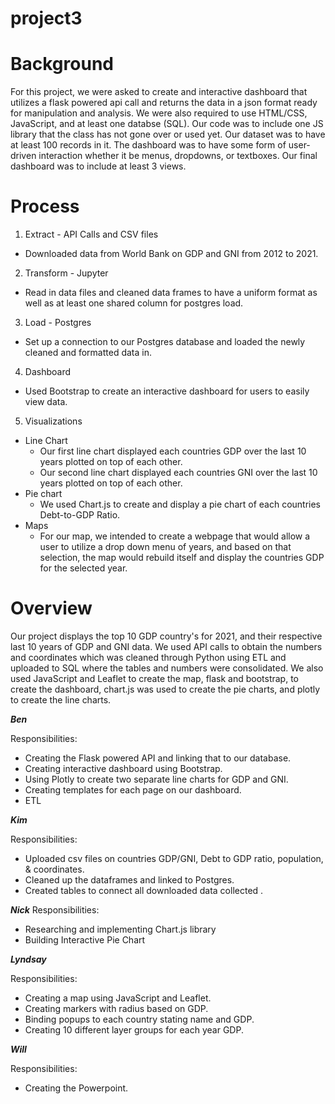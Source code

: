 # project3

# Background 
For this project, we were asked to create and interactive dashboard that utilizes a flask powered api call and returns the data in
a json format ready for manipulation and analysis. We were also required to use HTML/CSS, JavaScript, and at least one databse (SQL).
Our code was to include one JS library that the class has not gone over or used yet. Our dataset was to have at least 100 records in it.
The dashboard was to have some form of user-driven interaction whether it be menus, dropdowns, or textboxes. Our final dashboard was to 
include at least 3 views.

# Process
1. Extract - API Calls and CSV files
  - Downloaded data from World Bank on GDP and GNI from 2012 to 2021.
2. Transform - Jupyter
  - Read in data files and cleaned data frames to have a uniform format as well as at least one shared column  for postgres load.
3. Load - Postgres
  - Set up a connection to our Postgres database and loaded the newly cleaned and formatted data in.
4. Dashboard
  - Used Bootstrap to create an interactive dashboard for users to easily view data.
5. Visualizations
  - Line Chart
    - Our first line chart displayed each countries GDP over the last 10 years plotted on top of each other.
    - Our second line chart displayed each countries GNI over the last 10 years plotted on top of each other.
  - Pie chart
    - We used Chart.js to create and display a pie chart of each countries Debt-to-GDP Ratio.
  - Maps
    - For our map, we intended to create a webpage that would allow a user to utilize a drop down menu of years, and based on that
      selection, the map would rebuild itself and display the countries GDP for the selected year.

# Overview
Our project displays the top 10 GDP country's for 2021, and their respective last 10 years of GDP and GNI data.
We used API calls to obtain the numbers and coordinates which was cleaned through Python using ETL and uploaded to SQL where the tables
and numbers were consolidated.
We also used JavaScript and Leaflet to create the map, flask and bootstrap, to create the dashboard, chart.js was used to create
the pie charts, and plotly to create the line charts.

***Ben*** 

Responsibilities: 
  - Creating the Flask powered API and linking that to our database.
  - Creating interactive dashboard using Bootstrap.
  - Using Plotly to create two separate line charts for GDP and GNI.
  - Creating templates for each page on our dashboard.
  - ETL

***Kim***

Responsibilities:
  - Uploaded csv files on countries GDP/GNI, Debt to GDP ratio, population, & coordinates. 
  - Cleaned up the dataframes and linked to Postgres. 
  - Created tables to connect all downloaded data collected .

***Nick***
Responsibilities:
  * Researching and implementing Chart.js library
  * Building Interactive Pie Chart 

***Lyndsay***

Responsibilities:
  - Creating a map using JavaScript and Leaflet.
  - Creating markers with radius based on GDP.
  - Binding popups to each country stating name and GDP.
  - Creating 10 different layer groups for each year GDP.

***Will***

Responsibilities:
  - Creating the Powerpoint.
  
  
      


